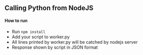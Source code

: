 ## Calling Python from NodeJS

#### How to run

- Run `npm install`
- Add your script to worker.py
- All lines printed by worker.py will be catched by nodejs server
- Response shown by script in JSON format
